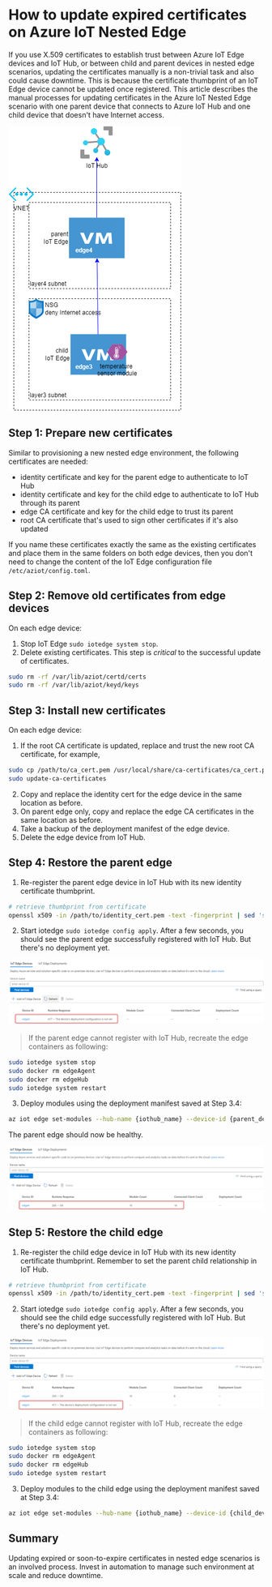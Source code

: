 # How to update expired certificates on Azure IoT Nested Edge

If you use X.509 certificates to establish trust between Azure IoT Edge devices and IoT Hub, or between child and parent devices in nested edge scenarios, updating the certificates manually is a non-trivial task and also could cause downtime. This is because the certificate thumbprint of an IoT Edge device cannot be updated once registered. This article describes the manual processes for updating certificates in the Azure IoT Nested Edge scenario with one parent device that connects to Azure IoT Hub and one child device that doesn't have Internet access.

<img src="media/nested_edge_overview.png" />

## Step 1: Prepare new certificates
Similar to provisioning a new nested edge environment, the following certificates are needed:
* identity certificate and key for the parent edge to authenticate to IoT Hub
* identity certificate and key for the child edge to authenticate to IoT Hub through its parent
* edge CA certificate and key for the child edge to trust its parent
* root CA certificate that's used to sign other certificates if it's also updated

If you name these certificates exactly the same as the existing certificates and place them in the same folders on both edge devices, then you don't need to change the content of the IoT Edge configuration file `/etc/aziot/config.toml`.

## Step 2: Remove old certificates from edge devices
On each edge device:

1. Stop IoT Edge `sudo iotedge system stop`.
2. Delete existing certificates. This step is *critical* to the successful update of certificates.
```bash
sudo rm -rf /var/lib/aziot/certd/certs
sudo rm -rf /var/lib/aziot/keyd/keys
```

## Step 3: Install new certificates
On each edge device:

1. If the root CA certificate is updated, replace and trust the new root CA certificate, for example, 
```bash
sudo cp /path/to/ca_cert.pem /usr/local/share/ca-certificates/ca_cert.pem.crt
sudo update-ca-certificates
```
2. Copy and replace the identity cert for the edge device in the same location as before.
3. On parent edge only, copy and replace the edge CA certificates in the same location as before. 
4. Take a backup of the deployment manifest of the edge device.
5. Delete the edge device from IoT Hub.

## Step 4: Restore the parent edge
1. Re-register the parent edge device in IoT Hub with its new identity certificate thumbprint.
```bash
# retrieve thumbprint from certificate
openssl x509 -in /path/to/identity_cert.pem -text -fingerprint | sed 's/[:]//g'
```
2.  Start iotedge ```sudo iotedge config apply```. After a few seconds, you should see the parent edge successfully registered with IoT Hub. But there's no deployment yet.

<img src="media/parent_registered.png" />

> If the parent edge cannot register with IoT Hub, recreate the edge containers as following:
```bash
sudo iotedge system stop
sudo docker rm edgeAgent
sudo docker rm edgeHub
sudo iotedge system restart
```

3. Deploy modules using the deployment manifest saved at Step 3.4:
```bash
az iot edge set-modules --hub-name {iothub_name} --device-id {parent_device_id} --content {/path/to/deployment_manifest.json}
```
The parent edge should now be healthy.

<img src="media/parent_deployed.png" />

## Step 5: Restore the child edge
1. Re-register the child edge device in IoT Hub with its new identity certificate thumbprint. Remember to set the parent child relationship in IoT Hub.
```bash
# retrieve thumbprint from certificate
openssl x509 -in /path/to/identity_cert.pem -text -fingerprint | sed 's/[:]//g'
```
2.  Start iotedge ```sudo iotedge config apply```. After a few seconds, you should see the child edge successfully registered with IoT Hub. But there's no deployment yet.

<img src="media/child_registered.png" />

> If the child edge cannot register with IoT Hub, recreate the edge containers as following:
```bash
sudo iotedge system stop
sudo docker rm edgeAgent
sudo docker rm edgeHub
sudo iotedge system restart
```
3. Deploy modules to the child edge using the deployment manifest saved at Step 3.4:
```bash
az iot edge set-modules --hub-name {iothub_name} --device-id {child_device_id} --content {/path/to/deployment_manifest.json}
```

## Summary
Updating expired or soon-to-expire certificates in nested edge scenarios is an involved process. Invest in automation to manage such environment at scale and reduce downtime.
